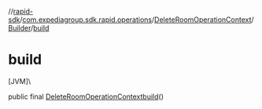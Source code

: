 //[rapid-sdk](../../../../index.md)/[com.expediagroup.sdk.rapid.operations](../../index.md)/[DeleteRoomOperationContext](../index.md)/[Builder](index.md)/[build](build.md)

# build

[JVM]\

public final [DeleteRoomOperationContext](../index.md)[build](build.md)()
